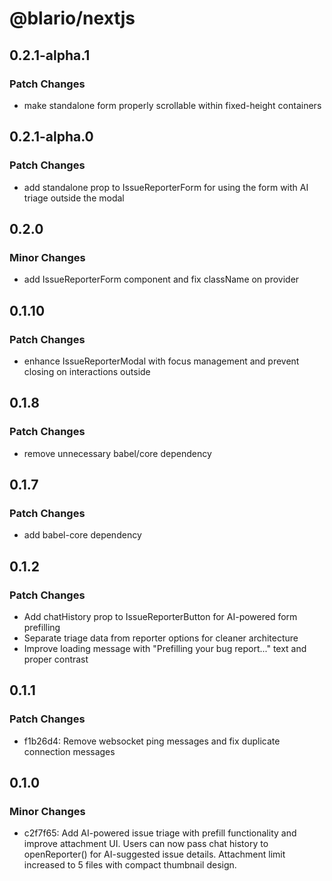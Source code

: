# @blario/nextjs

## 0.2.1-alpha.1

### Patch Changes

- make standalone form properly scrollable within fixed-height containers

## 0.2.1-alpha.0

### Patch Changes

- add standalone prop to IssueReporterForm for using the form with AI triage outside the modal

## 0.2.0

### Minor Changes

- add IssueReporterForm component and fix className on provider

## 0.1.10

### Patch Changes

- enhance IssueReporterModal with focus management and prevent closing on interactions outside

## 0.1.8

### Patch Changes

- remove unnecessary babel/core dependency

## 0.1.7

### Patch Changes

- add babel-core dependency

## 0.1.2

### Patch Changes

- Add chatHistory prop to IssueReporterButton for AI-powered form prefilling
- Separate triage data from reporter options for cleaner architecture
- Improve loading message with "Prefilling your bug report..." text and proper contrast

## 0.1.1

### Patch Changes

- f1b26d4: Remove websocket ping messages and fix duplicate connection messages

## 0.1.0

### Minor Changes

- c2f7f65: Add AI-powered issue triage with prefill functionality and improve attachment UI. Users can now pass chat history to openReporter() for AI-suggested issue details. Attachment limit increased to 5 files with compact thumbnail design.
